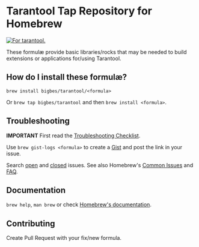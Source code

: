 # Tarantool Tap Repository for Homebrew

[![For tarantool.](https://avatars2.githubusercontent.com/u/2344919?v=2&s=250)](http://tarantool.org)

These formulæ provide basic libraries/rocks that may be needed to build extensions
or applications for/using Tarantool.

## How do I install these formulæ?
`brew install bigbes/tarantool/<formula>`

Or `brew tap bigbes/tarantool` and then `brew install <formula>`.

## Troubleshooting
**IMPORTANT** First read the [Troubleshooting Checklist](https://github.com/Homebrew/homebrew/blob/master/share/doc/homebrew/Troubleshooting.md#troubleshooting).

Use `brew gist-logs <formula>` to create a [Gist](https://gist.github.com/) and post the link in your issue.

Search [open](https://github.com/Homebrew/homebrew-science/issues?state=open) and [closed](https://github.com/Homebrew/homebrew-science/issues?state=closed) issues.
See also Homebrew's  [Common Issues](https://github.com/Homebrew/homebrew/blob/master/share/doc/homebrew/Common-Issues.md) and
[FAQ](https://github.com/Homebrew/homebrew/blob/master/share/doc/homebrew/FAQ.md).

## Documentation
`brew help`, `man brew` or check [Homebrew's documentation](https://github.com/Homebrew/homebrew/tree/master/share/doc/homebrew#readme).

## Contributing
Create Pull Request with your fix/new formula.
